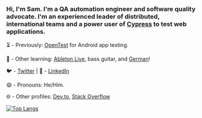 ### Hi, I'm Sam. I'm a QA automation engineer and software quality advocate. I'm an experienced leader of distributed, international teams and a power user of [Cypress](https://www.cypress.io/) to test web applications.

⏳ - Previously: [OpenTest](https://getopentest.org/) for Android app testing.

🌱 - Other learning: [Ableton Live](https://www.ableton.com/), bass guitar, and [German](https://www.duolingo.com/)!

🐦 - [Twitter](https://twitter.com/samelawrence) | 💼 - [LinkedIn](https://www.linkedin.com/in/samelawrence/)

😄 - Pronouns: He/Him.

🌐 - Other profiles: [Dev.to](https://dev.to/samelawrence), [Stack Overflow](https://stackoverflow.com/users/542762/qa-sam)

[![Top Langs](https://github-readme-stats.vercel.app/api/top-langs/?username=anuraghazra&layout=compact&theme=dark)](https://github.com/anuraghazra/github-readme-stats)

<!--
**samelawrence/samelawrence** is a ✨ _special_ ✨ repository because its `README.md` (this file) appears on your GitHub profile.
-->
